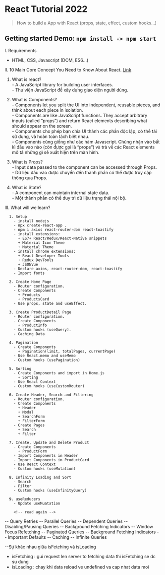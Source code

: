 # React Tutorial 2022 

> How to build a App with React (props, state, effect, custom hooks...) 

## Getting started Demo: `npm install -> npm start`


I. Requirements
  - HTML, CSS, Javascript (DOM, ES6...)

II. 10 Main Core Concept You Need to Know About React. [Link](https://payalpaul2436.medium.com/10-main-core-concept-you-need-to-know-about-react-303e986e1763#:~:text=You'll%20develop%20a%20strong,for%20over%20a%20year%20now.)

  1. What is react?        
    - A JavaScript library for building user interfaces.       
    - Thư viện JavaScript để xây dựng giao diện người dùng.

  2. What is Components?           
    - Components let you split the UI into independent, reusable pieces, and think about each piece in isolation.           
    - Components are like JavaScript functions. They accept arbitrary inputs (called “props”) and return React elements describing what should appear on the screen.          
    - Components cho phép bạn chia UI thành các phần độc lập, có thể tái sử dụng, và hoàn toàn tách biệt nhau.             
    - Components cũng giống như các hàm Javascript. Chúng nhận vào bất kì đầu vào nào (còn được gọi là “props”) và trả về các React elements mô tả những gì sẽ xuất hiện trên màn hình.           

  3. What is Props?                 
    - Input data passed to the component can be accessed through Props.         
    - Dữ liệu đầu vào được chuyển đến thành phần có thể được truy cập thông qua Props.      

  4. What is State?          
    - A component can maintain internal state data.         
    - Một thành phần có thể duy trì dữ liệu trạng thái nội bộ.        

III. What will we learn?  
```     
  1. Setup   
    - install nodejs     
    - npx create-react-app .       
    - npm i axios react-router-dom react-toastify      
    - install extensions:     
      + ES7+ React/Redux/React-Native snippets      
      + Material Icon Theme       
      + Material Theme   
    - install chrome extensions:        
      + React Developer Tools         
      + Redux DevTools         
      + JSONVue         
    - Declare axios, react-router-dom, react-toastify         
    - Import fonts          

  2. Create Home Page                 
    - Router configuration.       
    - Create Components       
      + Products      
      + ProductsCard     
    - Use props, state and useEffect.       

  3. Create ProductDetail Page       
    - Router configuration.        
    - Create Components         
      + ProductInfo      
    - Custom hooks (useQuery).        
    - Caching Data         

  4. Pagination        
    - Create Components         
      + Pagination(limit, totalPages, currentPage)    
    - Use React.memo and useMemo          
    - Custom hooks (usePagination)         

  5. Sorting         
    - Create Components and import in Home.js           
      + Sorting       
    - Use React Context          
    - Custom hooks (useCustomRouter)          

  6. Create Header, Search and Filtering         
    - Router configuration.            
    - Create Components           
      + Header          
      + Modal         
      + SearchForm           
      + FilterForm     
    - Create Pages              
      + Search           
      + Filter          

  7. Create, Update and Delete Product          
    - Create Components           
      + ProductForm         
    - Import Components in Header         
    - Import Components in ProductCard           
    - Use React Context          
    - Custom hooks (useMutation)           

  8. Infinity Loading and Sort       
    - Search          
    - Filter          
    - Custom hooks (useInfinityQuery)        

  9. useReducers     
    - Update useMuatation       
```

        <!-- read again -->
-- Query Retries
-- Parallel Queries
-- Dependent Queries
-- Disabling/Pausing Queries
-- Background Fetching Indicators
-- Window Focus Refetching
-- Paginated Queries
-- Background Fetching Indicators
-- Important Defaults
-- Caching
-- Infinite Queries

--Sự khác nhau giữa isFetching và isLoading 
 + isFetching : gui request len server to fetching data thì isFetching se dc su dung
 + isLoading : chay khi data reload ve undefined va cap nhat data moi
